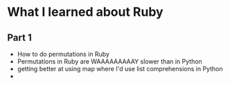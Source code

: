 # What I learned about Ruby 

## Part 1
- How to do permutations in Ruby
- Permutations in Ruby are WAAAAAAAAAY slower than in Python
- getting better at using map where I'd use list comprehensions in Python
- 